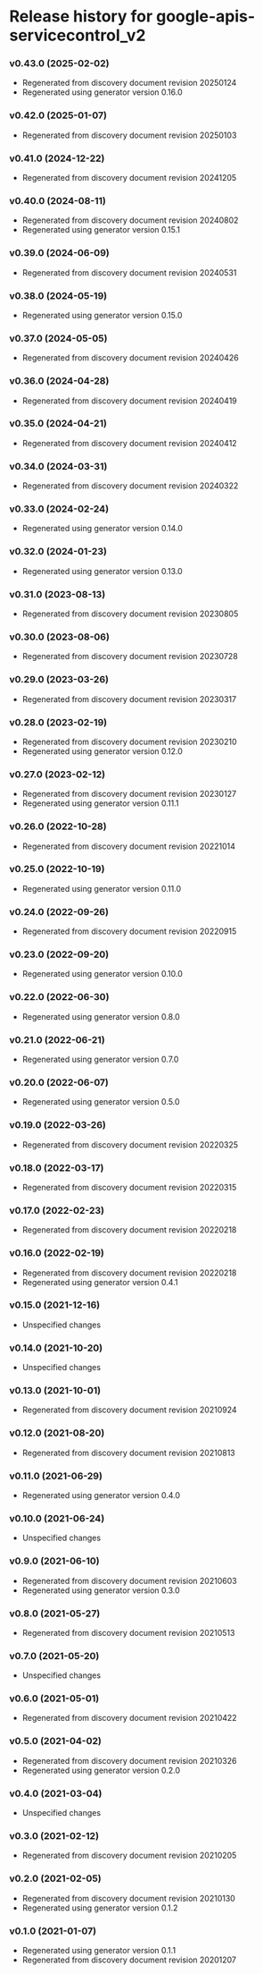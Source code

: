 # Release history for google-apis-servicecontrol_v2

### v0.43.0 (2025-02-02)

* Regenerated from discovery document revision 20250124
* Regenerated using generator version 0.16.0

### v0.42.0 (2025-01-07)

* Regenerated from discovery document revision 20250103

### v0.41.0 (2024-12-22)

* Regenerated from discovery document revision 20241205

### v0.40.0 (2024-08-11)

* Regenerated from discovery document revision 20240802
* Regenerated using generator version 0.15.1

### v0.39.0 (2024-06-09)

* Regenerated from discovery document revision 20240531

### v0.38.0 (2024-05-19)

* Regenerated using generator version 0.15.0

### v0.37.0 (2024-05-05)

* Regenerated from discovery document revision 20240426

### v0.36.0 (2024-04-28)

* Regenerated from discovery document revision 20240419

### v0.35.0 (2024-04-21)

* Regenerated from discovery document revision 20240412

### v0.34.0 (2024-03-31)

* Regenerated from discovery document revision 20240322

### v0.33.0 (2024-02-24)

* Regenerated using generator version 0.14.0

### v0.32.0 (2024-01-23)

* Regenerated using generator version 0.13.0

### v0.31.0 (2023-08-13)

* Regenerated from discovery document revision 20230805

### v0.30.0 (2023-08-06)

* Regenerated from discovery document revision 20230728

### v0.29.0 (2023-03-26)

* Regenerated from discovery document revision 20230317

### v0.28.0 (2023-02-19)

* Regenerated from discovery document revision 20230210
* Regenerated using generator version 0.12.0

### v0.27.0 (2023-02-12)

* Regenerated from discovery document revision 20230127
* Regenerated using generator version 0.11.1

### v0.26.0 (2022-10-28)

* Regenerated from discovery document revision 20221014

### v0.25.0 (2022-10-19)

* Regenerated using generator version 0.11.0

### v0.24.0 (2022-09-26)

* Regenerated from discovery document revision 20220915

### v0.23.0 (2022-09-20)

* Regenerated using generator version 0.10.0

### v0.22.0 (2022-06-30)

* Regenerated using generator version 0.8.0

### v0.21.0 (2022-06-21)

* Regenerated using generator version 0.7.0

### v0.20.0 (2022-06-07)

* Regenerated using generator version 0.5.0

### v0.19.0 (2022-03-26)

* Regenerated from discovery document revision 20220325

### v0.18.0 (2022-03-17)

* Regenerated from discovery document revision 20220315

### v0.17.0 (2022-02-23)

* Regenerated from discovery document revision 20220218

### v0.16.0 (2022-02-19)

* Regenerated from discovery document revision 20220218
* Regenerated using generator version 0.4.1

### v0.15.0 (2021-12-16)

* Unspecified changes

### v0.14.0 (2021-10-20)

* Unspecified changes

### v0.13.0 (2021-10-01)

* Regenerated from discovery document revision 20210924

### v0.12.0 (2021-08-20)

* Regenerated from discovery document revision 20210813

### v0.11.0 (2021-06-29)

* Regenerated using generator version 0.4.0

### v0.10.0 (2021-06-24)

* Unspecified changes

### v0.9.0 (2021-06-10)

* Regenerated from discovery document revision 20210603
* Regenerated using generator version 0.3.0

### v0.8.0 (2021-05-27)

* Regenerated from discovery document revision 20210513

### v0.7.0 (2021-05-20)

* Unspecified changes

### v0.6.0 (2021-05-01)

* Regenerated from discovery document revision 20210422

### v0.5.0 (2021-04-02)

* Regenerated from discovery document revision 20210326
* Regenerated using generator version 0.2.0

### v0.4.0 (2021-03-04)

* Unspecified changes

### v0.3.0 (2021-02-12)

* Regenerated from discovery document revision 20210205

### v0.2.0 (2021-02-05)

* Regenerated from discovery document revision 20210130
* Regenerated using generator version 0.1.2

### v0.1.0 (2021-01-07)

* Regenerated using generator version 0.1.1
* Regenerated from discovery document revision 20201207

